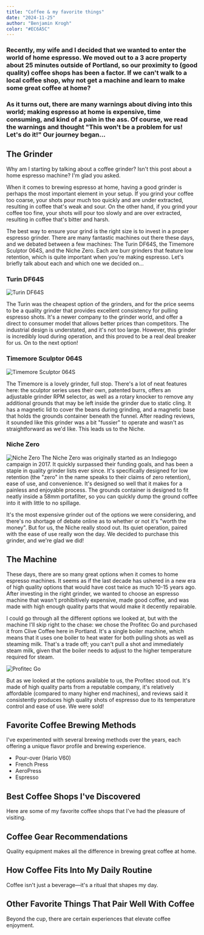 ```yaml
---
title: "Coffee & my favorite things"
date: "2024-11-25"
author: "Benjamin Krogh"
color: "#EC6A5C"
---
```


### Recently, my wife and I decided that we wanted to enter the world of home espresso. We moved out to a 3 acre property about 25 minutes outside of Portland, so our proximity to (good quality) coffee shops has been a factor. If we can't walk to a local coffee shop, why not get a machine and learn to make some great coffee at home?

### As it turns out, there are many warnings about diving into this world; making espresso at home is expensive, time consuming, and kind of a pain in the ass. Of course, we read the warnings and thought "This won't be a problem for us! Let's do it!" Our journey began...

## The Grinder

Why am I starting by talking about a coffee grinder? Isn't this post about a home espresso machine? I'm glad you asked.

When it comes to brewing espresso at home, having a good grinder is perhaps the most important element in your setup. If you grind your coffee too coarse, your shots pour much too quickly and are under extracted, resulting in coffee that's weak and sour. On the other hand, if you grind your coffee too fine, your shots will pour too slowly and are over extracted, resulting in coffee that's bitter and harsh.

The best way to ensure your grind is the right size is to invest in a proper espresso grinder. There are many fantastic machines out there these days, and we debated between a few machines: The Turin DF64S, the Timemore Sculptor 064S, and the Niche Zero. Each are burr grinders that feature low retention, which is quite important when you're making espresso. Let's briefly talk about each and which one we decided on...

### Turin DF64S

![Turin DF64S](/images/blog/turin-blog.png)

The Turin was the cheapest option of the grinders, and for the price seems to be a quality grinder that provides excellent consistency for pulling espresso shots. It's a newer company to the grinder world, and offer a direct to consumer model that allows better prices than competitors. The industrial design is understated, and it's not too large. However, this grinder is incredibly loud during operation, and this proved to be a real deal breaker for us. On to the next option!

### Timemore Sculptor 064S

![Timemore Sculptor 064S](/images/blog/timemore-blog.png)

The Timemore is a lovely grinder, full stop. There's a lot of neat features here: the sculptor series uses their own, patented burrs, offers an adjustable grinder RPM selector, as well as a rotary knocker to remove any additional grounds that may be left inside the grinder due to static cling. It has a magnetic lid to cover the beans during grinding, and a magnetic base that holds the grounds container beneath the funnel. After reading reviews, it sounded like this grinder was a bit "fussier" to operate and wasn't as straightforward as we'd like. This leads us to the Niche.

### Niche Zero

![Niche Zero](/images/blog/niche-blog.png)
The Niche Zero was originally started as an Indiegogo campaign in 2017. It quickly surpassed their funding goals, and has been a staple in quality grinder lists ever since. It's specifically designed for low retention (the "zero" in the name speaks to their claims of zero retention), ease of use, and convenience. It's designed so well that it makes for a painless and enjoyable process. The grounds container is designed to fit neatly inside a 58mm portafilter, so you can quickly dump the ground coffee into it with little to no spillage.

It's the most expensive grinder out of the options we were considering, and there's no shortage of debate online as to whether or not it's "worth the money". But for us, the Niche really stood out. Its quiet operation, paired with the ease of use really won the day. We decided to purchase this grinder, and we're glad we did!

## The Machine

These days, there are so many great options when it comes to home espresso machines. It seems as if the last decade has ushered in a new era of high quality options that would have cost twice as much 10-15 years ago. After investing in the right grinder, we wanted to choose an espresso machine that wasn't prohibitively expensive, made good coffee, and was made with high enough quality parts that would make it decently repairable.

I could go through all the different options we looked at, but with the machine I'll skip right to the chase: we chose the Profitec Go and purchased it from Clive Coffee here in Portland. It's a single boiler machine, which means that it uses one boiler to heat water for both pulling shots as well as steaming milk. That's a trade off; you can't pull a shot and immediately steam milk, given that the boiler needs to adjust to the higher temperature required for steam.

![Profitec Go](/images/blog/profitec-blog.png)

But as we looked at the options available to us, the Profitec stood out. It's made of high quality parts from a reputable company, it's relatively affordable (compared to many higher end machines), and reviews said it consistently produces high quality shots of espresso due to its temperature control and ease of use. We were sold!

## Favorite Coffee Brewing Methods

I've experimented with several brewing methods over the years, each offering a unique flavor profile and brewing experience.

- Pour-over (Hario V60)
- French Press
- AeroPress
- Espresso

## Best Coffee Shops I've Discovered

Here are some of my favorite coffee shops that I've had the pleasure of visiting.

## Coffee Gear Recommendations

Quality equipment makes all the difference in brewing great coffee at home.

## How Coffee Fits Into My Daily Routine

Coffee isn't just a beverage—it's a ritual that shapes my day.

## Other Favorite Things That Pair Well With Coffee

Beyond the cup, there are certain experiences that elevate coffee enjoyment. 